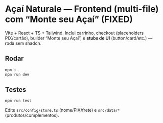 # Açaí Naturale — Frontend (multi-file) com “Monte seu Açaí” (FIXED)

Vite + React + TS + Tailwind. Inclui carrinho, checkout (placeholders PIX/cartão), builder “Monte seu Açaí”, e **stubs de UI** (button/card/etc.) — roda sem shadcn.

## Rodar
```bash
npm i
npm run dev
```
## Testes
```bash
npm run test
```

Edite `src/config/store.ts` (nome/PIX/frete) e `src/data/*` (produtos/complementos).
